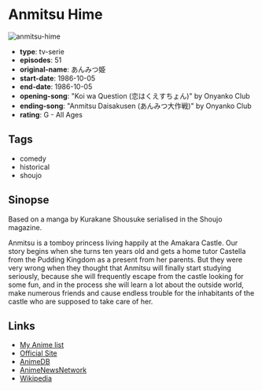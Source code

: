 # Anmitsu Hime

![anmitsu-hime](https://cdn.myanimelist.net/images/anime/2/81386.jpg)

-   **type**: tv-serie
-   **episodes**: 51
-   **original-name**: あんみつ姫
-   **start-date**: 1986-10-05
-   **end-date**: 1986-10-05
-   **opening-song**: "Koi wa Question (恋はくえすちょん)" by Onyanko Club
-   **ending-song**: "Anmitsu Daisakusen (あんみつ大作戦)" by Onyanko Club
-   **rating**: G - All Ages

## Tags

-   comedy
-   historical
-   shoujo

## Sinopse

Based on a manga by Kurakane Shousuke serialised in the Shoujo magazine.

Anmitsu is a tomboy princess living happily at the Amakara Castle. Our story begins when she turns ten years old and gets a home tutor Castella from the Pudding Kingdom as a present from her parents. But they were very wrong when they thought that Anmitsu will finally start studying seriously, because she will frequently escape from the castle looking for some fun, and in the process she will learn a lot about the outside world, make numerous friends and cause endless trouble for the inhabitants of the castle who are supposed to take care of her.

## Links

-   [My Anime list](https://myanimelist.net/anime/6093/Anmitsu_Hime)
-   [Official Site](http://pierrot.jp/title/amakara/index.html)
-   [AnimeDB](http://anidb.info/perl-bin/animedb.pl?show=anime&aid=3086)
-   [AnimeNewsNetwork](http://www.animenewsnetwork.com/encyclopedia/anime.php?id=1132)
-   [Wikipedia](http://en.wikipedia.org/wiki/Anmitsu_Hime)
